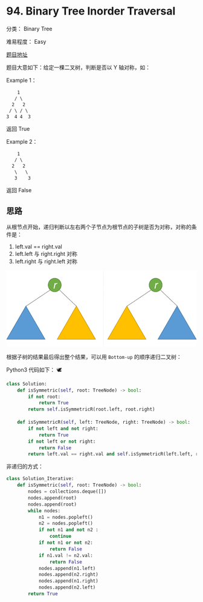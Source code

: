 # 94. Binary Tree Inorder Traversal

分类： Binary Tree

难易程度： Easy 

[题目地址](https://leetcode.com/problems/symmetric-tree/)


题目大意如下：给定一棵二叉树，判断是否以 Y 轴对称，如：

Example 1：
```
    1
   / \
  2   2
 / \ / \
3  4 4  3
```
返回 True

Example 2：
```
    1
   / \
  2   2
   \   \
   3    3
```
返回 False

## 思路
从根节点开始，递归判断以左右两个子节点为根节点的子树是否为对称，对称的条件是：
1. left.val == right.val
2. left.left 与 right.right 对称
3. left.right 与 right.left 对称

![](Photos/101_Symmetric_Mirror.png)

根据子树的结果最后得出整个结果，可以用 `Bottom-up` 的顺序递归二叉树：

Python3 代码如下： 🕊
``` python
class Solution:
    def isSymmetric(self, root: TreeNode) -> bool:
        if not root:
            return True
        return self.isSymmetricR(root.left, root.right)
        
    def isSymmetricR(self, left: TreeNode, right: TreeNode) -> bool:
        if not left and not right:
            return True
        if not left or not right:
            return False
        return left.val == right.val and self.isSymmetricR(left.left, right.right) and self.isSymmetricR(left.right, right.left)
```

非递归的方式：
``` python
class Solution_Iterative:
    def isSymmetric(self, root: TreeNode) -> bool:
        nodes = collections.deque([])
        nodes.append(root)
        nodes.append(root)
        while nodes:
            n1 = nodes.popleft()
            n2 = nodes.popleft()
            if not n1 and not n2 :
                continue
            if not n1 or not n2:
                return False
            if n1.val != n2.val:
                return False
            nodes.append(n1.left)
            nodes.append(n2.right)
            nodes.append(n1.right)
            nodes.append(n2.left)
        return True

```